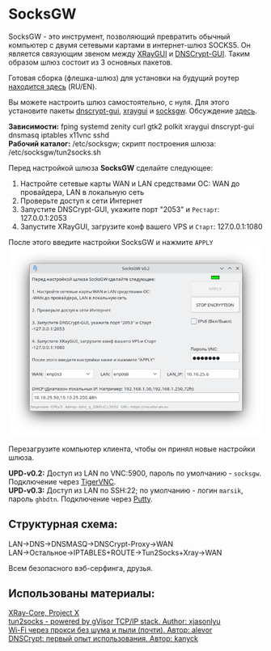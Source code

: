 # SocksGW
SocksGW - это инструмент, позволяющий превратить обычный компьютер с двумя сетевыми картами в интернет-шлюз SOCKS5. Он является связующим звеном между [XRayGUI](https://github.com/AKotov-dev/XRayGUI) и [DNSCrypt-GUI](https://github.com/AKotov-dev/dnscrypt-gui). Таким образом шлюз состоит из 3 основных пакетов.

Готовая сборка (флешка-шлюз) для установки на будущий роутер [находится здесь](https://cloud.mail.ru/public/fVv4/b3Zh1WnaG) (RU/EN).

Вы можете настроить шлюз самостоятельно, с нуля. Для этого установите пакеты [dnscrypt-gui](https://github.com/AKotov-dev/dnscrypt-gui/releases), [xraygui](https://github.com/AKotov-dev/XRayGUI/releases) и [socksgw](https://github.com/AKotov-dev/SocksGW/releases). Обсуждение [здесь](https://linuxforum.ru/viewtopic.php?pid=471777#p471777).

**Зависимости:** fping systemd zenity curl gtk2 polkit xraygui dnscrypt-gui dnsmasq iptables x11vnc sshd  
**Рабочий каталог:** /etc/socksgw; скрипт построения шлюза: /etc/socksgw/tun2socks.sh  
  
Перед настройкой шлюза **SocksGW** сделайте следующее:
  
1. Настройте сетевые карты WAN и LAN средствами ОС: WAN до провайдера, LAN в локальную сеть
2. Проверьте доступ к сети Интернет
3. Запустите DNSCrypt-GUI, укажите порт "2053" и `Рестарт`: 127.0.0.1:2053
4. Запустите XRayGUI, загрузите конф вашего VPS и `Старт`: 127.0.0.1:1080
 
После этого введите настройки SocksGW и нажмите `APPLY`
![](https://github.com/AKotov-dev/SocksGW/blob/main/Screenshot2.png)

Перезагрузите компьютер клиента, чтобы он принял новые настройки шлюза.

**UPD-v0.2:** Доступ из LAN по VNC:5900, пароль по умолчанию - `socksgw`. Подключение через [TigerVNC](https://sourceforge.net/projects/tigervnc/).  
**UPD-v0.3:** Доступ из LAN по SSH:22; по умолчанию - логин `marsik`, пароль `ghbdtn`. Подключение через [Putty](https://www.chiark.greenend.org.uk/~sgtatham/putty/latest.html).  
  
Структурная схема:
---
LAN->DNS->DNSMASQ->DNSCrypt-Proxy->WAN  
LAN->Остальное->IPTABLES+ROUTE->Tun2Socks+Xray->WAN

Всем безопасного вэб-серфинга, друзья.

Использованы материалы:
---
[XRay-Core, Project X](https://github.com/XTLS/Xray-core)  
[tun2socks - powered by gVisor TCP/IP stack. Author: xjasonlyu](https://github.com/xjasonlyu/tun2socks)  
[Wi-Fi через прокси без шума и пыли (почти). Автор: alevor](https://habr.com/ru/articles/697916/)  
[DNSCrypt: первый опыт использования. Автор: kanyck](https://forum.calculate-linux.org/t/dnscrypt/9375)

